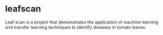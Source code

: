 # leafscan
Leaf scan is a project that demonstrates the application of machine learning and transfer learning techniques to identify diseases in tomato leaves.
